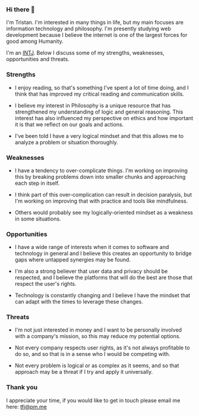### Hi there 👋

I'm Tristan. I'm interested in many things in life, but my main focuses are information technology and philosophy. I'm presently studying web development because I believe the internet is one of the largest forces for good among Humanity. 

I'm an [INTJ](https://www.16personalities.com/profiles/5cab205c96cff). Below I discuss some of my strengths, weaknesses, opportunities and threats. 

### Strengths
- I enjoy reading, so that's something I've spent a lot of time doing, and I think that has improved my critical reading and communication skills. 

- I believe my interest in Philosophy is a unique resource that has strengthened my understanding of logic and general reasoning. This interest has also influenced my perspective on ethics and how important it is that we reflect on our goals and actions. 

- I've been told I have a very logical mindset and that this allows me to analyze a problem or situation thoroughly. 

### Weaknesses 
- I have a tendency to over-complicate things. I'm working on improving this by breaking problems down into smaller chunks and approaching each step in itself. 

- I think part of this over-complication can result in decision paralysis, but I'm working on improving that with practice and tools like mindfulness. 

- Others would probably see my logically-oriented mindset as a weakness in some situations. 

### Opportunities 
- I have a wide range of interests when it comes to software and technology in general and I believe this creates an opportunity to bridge gaps where untapped synergies may be found. 

- I'm also a strong believer that user data and privacy should be respected, and I believe the platforms that will do the best are those that respect the user's rights. 

- Technology is constantly changing and I believe I have the mindset that can adapt with the times to leverage these changes. 

### Threats 
- I'm not just interested in money and I want to be personally involved with a company's mission, so this may reduce my potential options. 

- Not every company respects user rights, as it's not always profitable to do so, and so that is in a sense who I would be competing with. 

- Not every problem is logical or as complex as it seems, and so that approach may be a threat if I try and apply it universally. 

### Thank you

I appreciate your time, if you would like to get in touch please email me here: tfj@pm.me



<!--
**TristanFJ/TristanFJ** is a ✨ _special_ ✨ repository because its `README.md` (this file) appears on your GitHub profile.

Here are some ideas to get you started:

- 🔭 I’m currently working on ...
- 🌱 I’m currently learning ...
- 👯 I’m looking to collaborate on ...
- 🤔 I’m looking for help with ...
- 💬 Ask me about ...
- 📫 How to reach me: ...
- 😄 Pronouns: ...
- ⚡ Fun fact: ...
-->
